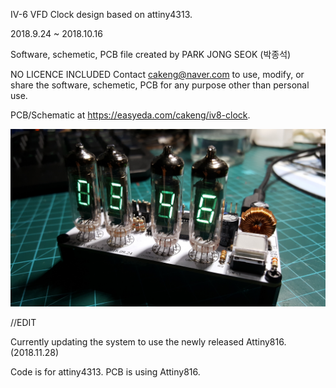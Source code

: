 IV-6 VFD Clock design based on attiny4313.

2018.9.24 ~ 2018.10.16

Software, schemetic, PCB file created by PARK JONG SEOK (박종석)

NO LICENCE INCLUDED
Contact cakeng@naver.com to
use, modify, or share the software, schemetic, PCB for any purpose
other than personal use.

PCB/Schematic at https://easyeda.com/cakeng/iv8-clock.

![1539603962576](./1539603962576.jpg)

//EDIT

Currently updating the system to use the newly released Attiny816. (2018.11.28)

Code is for attiny4313. PCB is using Attiny816.
